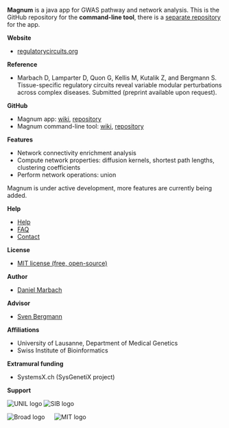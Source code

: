 **Magnum** is a java app for GWAS pathway and network analysis. This is the GitHub repository for the **command-line tool**, there is a [separate repository](https://github.com/marbach/magnum-app) for the app. 

**Website**
* [regulatorycircuits.org](http://regulatorycircuits.org)

**Reference**
* Marbach D, Lamparter D, Quon G, Kellis M, Kutalik Z, and Bergmann S. Tissue-specific regulatory circuits reveal variable modular perturbations across complex diseases. Submitted (preprint available upon request).

**GitHub**
* Magnum app: [wiki](https://github.com/marbach/magnum-app/wiki/), [repository](https://github.com/marbach/magnum-app)
* Magnum command-line tool: [wiki](https://github.com/marbach/magnum/wiki/), [repository](https://github.com/marbach/magnum)

**Features**
* Network connectivity enrichment analysis
* Compute network properties: diffusion kernels, shortest path lengths, clustering coefficients
* Perform network operations: union

Magnum is under active development, more features are currently being added.

**Help**
* [Help](http://regulatorycircuits.org/help/)
* [FAQ](https://github.com/marbach/magnum-app/wiki/FAQ)
* [Contact](http://regulatorycircuits.org/contact/)

**License**
* [MIT license (free, open-source)](https://github.com/marbach/magnum-app/wiki/License)

**Author**
* [Daniel Marbach](http://danielmarbach.com)

**Advisor**
* [Sven Bergmann](http://www.unil.ch/dgm/en/home/menuinst/research-groups/sven-bergmann.html)

**Affiliations**
* University of Lausanne, Department of Medical Genetics
* Swiss Institute of Bioinformatics

**Extramural funding**
* SystemsX.ch (SysGenetiX project)

**Support**

![UNIL logo](https://github.com/marbach/gpdream/blob/master/wiki/images/unil_logo.png)
![SIB logo](https://github.com/marbach/gpdream/blob/master/wiki/images/sib_logo.png)

![Broad logo](https://github.com/marbach/gpdream/blob/master/wiki/images/broad_logo.png) `  `
![MIT logo](https://github.com/marbach/gpdream/blob/master/wiki/images/mit_logo.png) `  `
